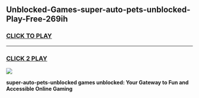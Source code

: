 
## Unblocked-Games-super-auto-pets-unblocked-Play-Free-269ih
<h3>
<a href="https://premium76.site?title=super-auto-pets-unblocked&ref=18A1">CLICK TO PLAY</a></h3>
<hr>

<h3>
<a href="https://premium76.site?title=super-auto-pets-unblocked&ref=18A1">CLICK 2 PLAY</a>
  
</h3>

<a href="https://premium76.site?title=super-auto-pets-unblocked&ref=18A1"><img src="https://clearcache.store/games.png"></a>


**super-auto-pets-unblocked games unblocked: Your Gateway to Fun and Accessible Online Gaming**
